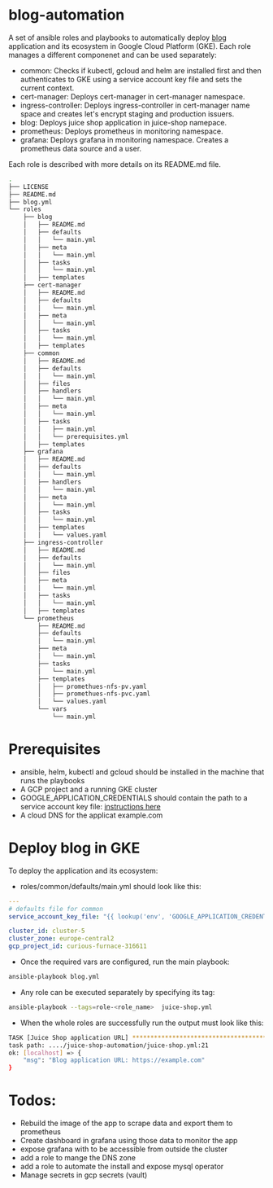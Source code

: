 # blog-automation

A set of ansible roles and playbooks to automatically deploy [blog](https://github.com/aouertani/blog/tree/docker) application and its ecosystem in Google Cloud Platform (GKE).
Each role manages a different componenet and can be used separately:

* common: Checks if kubectl, gcloud and helm are installed first and then authenticates to GKE using a service account key file and sets the current context.
* cert-manager: Deploys cert-manager in cert-manager namespace.
* ingress-controller: Deploys ingress-controller in cert-manager name space and creates let's encrypt staging and production issuers.
* blog: Deploys juice shop application in juice-shop namepace.
* prometheus: Deploys prometheus in monitoring namespace.
* grafana: Deploys grafana in monitoring namespace. Creates a prometheus data source and a user.

Each role is described with more details on its README.md file.

```bash
.
├── LICENSE
├── README.md
├── blog.yml
└── roles
    ├── blog
    │   ├── README.md
    │   ├── defaults
    │   │   └── main.yml
    │   ├── meta
    │   │   └── main.yml
    │   ├── tasks
    │   │   └── main.yml
    │   ├── templates
    ├── cert-manager
    │   ├── README.md
    │   ├── defaults
    │   │   └── main.yml
    │   ├── meta
    │   │   └── main.yml
    │   ├── tasks
    │   │   └── main.yml
    │   ├── templates
    ├── common
    │   ├── README.md
    │   ├── defaults
    │   │   └── main.yml
    │   ├── files
    │   ├── handlers
    │   │   └── main.yml
    │   ├── meta
    │   │   └── main.yml
    │   ├── tasks
    │   │   ├── main.yml
    │   │   └── prerequisites.yml
    │   ├── templates
    ├── grafana
    │   ├── README.md
    │   ├── defaults
    │   │   └── main.yml
    │   ├── handlers
    │   │   └── main.yml
    │   ├── meta
    │   │   └── main.yml
    │   ├── tasks
    │   │   └── main.yml
    │   ├── templates
    │   │   └── values.yaml
    ├── ingress-controller
    │   ├── README.md
    │   ├── defaults
    │   │   └── main.yml
    │   ├── files
    │   ├── meta
    │   │   └── main.yml
    │   ├── tasks
    │   │   └── main.yml
    │   ├── templates
    └── prometheus
        ├── README.md
        ├── defaults
        │   └── main.yml
        ├── meta
        │   └── main.yml
        ├── tasks
        │   └── main.yml
        ├── templates
        │   ├── promethues-nfs-pv.yaml
        │   ├── promethues-nfs-pvc.yaml
        │   └── values.yaml
        └── vars
            └── main.yml
```

# Prerequisites
* ansible, helm, kubectl and gcloud should be installed in the machine that runs the playbooks
* A GCP project and a running GKE cluster 
* GOOGLE_APPLICATION_CREDENTIALS should contain the path to a service account key file: [instructions here](https://cloud.google.com/docs/authentication/production#automatically)
* A cloud DNS for the applicat example.com

# Deploy blog in GKE
To deploy the application and its ecosystem:

* roles/common/defaults/main.yml should look like this:
```yaml
---
# defaults file for common
service_account_key_file: "{{ lookup('env', 'GOOGLE_APPLICATION_CREDENTIALS') }}"

cluster_id: cluster-5
cluster_zone: europe-central2
gcp_project_id: curious-furnace-316611
```

* Once the required vars are configured, run the main playbook:
```bash
ansible-playbook blog.yml
```
* Any role can be executed separately by specifying its tag:
```bash
ansible-playbook --tags=role-<role_name>  juice-shop.yml
```
* When the whole roles are successfully run the output must look like this:
```bash
TASK [Juice Shop application URL] ********************************************************************************************************************************
task path: ..../juice-shop-automation/juice-shop.yml:21
ok: [localhost] => {
    "msg": "Blog application URL: https://example.com"
}
```

# Todos:
* Rebuild the image of the app to scrape data and export them to prometheus
* Create dashboard in grafana using those data to monitor the app
* expose grafana with to be accessible from outside the cluster
* add a role to mange the DNS zone 
* add a role to automate the install and expose mysql operator
* Manage secrets in gcp secrets (vault)

